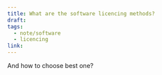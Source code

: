 ```yaml
---
title: What are the software licencing methods?
draft: 
tags:
  - note/software
  - licencing
link:
---
```

And how to choose best one?